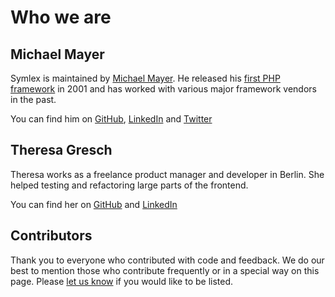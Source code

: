 # Who we are

## Michael Mayer ##

Symlex is maintained by [Michael Mayer](https://blog.liquidbytes.net/about).
He released his [first PHP framework](http://freshmeat.sourceforge.net/projects/awf) in 2001 and 
has worked with various major framework vendors in the past.

You can find him on [GitHub](https://github.com/lastzero), [LinkedIn](https://www.linkedin.com/in/michaelmayer11/) and [Twitter](https://twitter.com/lastzero)

## Theresa Gresch ##

Theresa works as a freelance product manager and developer in Berlin. She helped testing
and refactoring large parts of the frontend.

You can find her on [GitHub](https://github.com/graciousgrey) and [LinkedIn](https://www.linkedin.com/in/theresa-gresch-886924103/)

## Contributors ##

Thank you to everyone who contributed with code and feedback.
We do our best to mention those who contribute frequently or in a special way on this page.
Please [let us know](mailto:hello@symlex.org) if you would like to be listed.